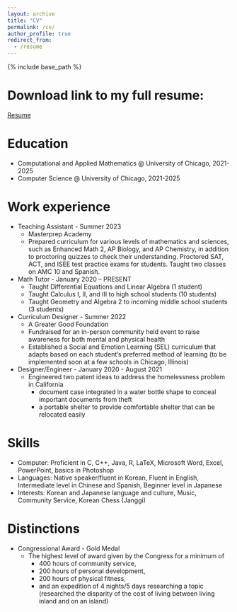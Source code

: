 ```yaml
---
layout: archive
title: "CV"
permalink: /cv/
author_profile: true
redirect_from:
  - /resume
---
```


{% include base_path %}

# Download link to my full resume:
[Resume](https://github.com/kangheel/kangheel.github.io/blob/ba21af1b9103b744d0372879ca8be7792a5be259/files/kangheelee_resume_08_23_2023.pdf)

Education
======
* Computational and Applied Mathematics @ University of Chicago, 2021-2025
* Computer Science @ University of Chicago, 2021-2025

Work experience
======
* Teaching Assistant - Summer 2023
  * Masterprep Academy
  * Prepared curriculum for various levels of mathematics and sciences, such as Enhanced Math 2, AP Biology, and AP Chemistry, in addition to proctoring quizzes to check their understanding. Proctored SAT, ACT, and ISEE test practice exams for students. Taught two classes on AMC 10 and Spanish.
* Math Tutor - January 2020 – PRESENT
  * Taught Differential Equations and Linear Algebra (1 student)
  * Taught Calculus I, II, and III to high school students (10 students)
  * Taught Geometry and Algebra 2 to incoming middle school students (3 students)
* Curriculum Designer - Summer 2022
  * A Greater Good Foundation
  * Fundraised for an in-person community held event to raise awareness for both mental and physical health
  * Established a Social and Emotion Learning (SEL) curriculum that adapts based on each student’s preferred method of learning (to be implemented soon at a few schools in Chicago, Illinois)
* Designer/Engineer - January 2020 - August 2021
  * Engineered two patent ideas to address the homelessness problem in California
    * document case integrated in a water bottle shape to conceal important documents from theft
    * a portable shelter to provide comfortable shelter that can be relocated easily
  
Skills
======
* Computer: Proficient in C, C++, Java, R, LaTeX, Microsoft Word, Excel, PowerPoint, basics in
Photoshop
* Languages: Native speaker/fluent in Korean, Fluent in English, Intermediate level in Chinese and
Spanish, Beginner level in Japanese
* Interests: Korean and Japanese language and culture, Music, Community Service, Korean Chess (Janggi)
  
Distinctions
======
* Congressional Award - Gold Medal
  * The highest level of award given by the Congress for a minimum of
    * 400 hours of community service,
    * 200 hours of personal development,
    * 200 hours of physical fitness,
    * and an expedition of 4 nights/5 days researching a topic (researched the disparity of the cost of living between living inland and on an island)
